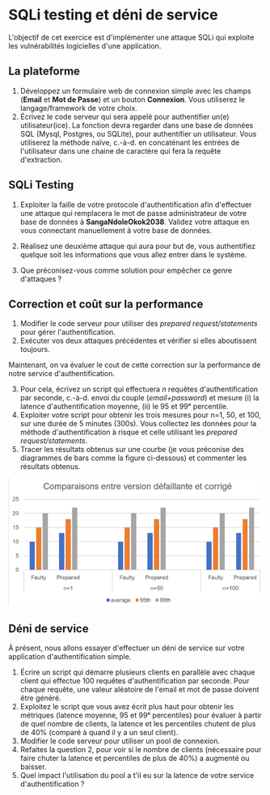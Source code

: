 # SQLi testing et déni de service

L'objectif de cet exercice est d'implémenter une attaque SQLi qui exploite les vulnérabilités logicielles d'une application. 

## La plateforme 

1. Développez un formulaire web de connexion simple avec les champs (**Email** et **Mot de Passe**) et un bouton **Connexion**. Vous utiliserez le langage/framework de votre choix.
2. Écrivez le code serveur qui sera appelé pour authentifier un(e) utilisateur(ice). La fonction devra regarder dans une base de données SQL (Mysql, Postgres, ou SQLite), pour authentifier un utilisateur. Vous utiliserez la méthode naïve, c.-à-d. en concaténant les entrées de l'utilisateur dans une chaine de caractère qui fera la requête d'extraction.

## SQLi Testing

1. Exploiter la faille de votre protocole d'authentification afin d'effectuer une attaque qui remplacera le mot de passe administrateur de votre base de données à **SangaNdoleOkok2038**. 
Validez votre attaque en vous connectant manuellement à votre base de données.

2. Réalisez une deuxième attaque qui aura pour but de, vous authentifiez quelque soit les informations que vous allez entrer dans le système. 

3. Que préconisez-vous comme solution pour empêcher ce genre d'attaques ?

## Correction et coût sur la performance

1. Modifier le code serveur pour utiliser des *prepared request/statements* pour gérer l'authentification. 
2. Exécuter vos deux attaques précédentes et vérifier si elles aboutissent toujours.

Maintenant, on va évaluer le cout de cette correction sur la performance de notre service d'authentification. 

3. Pour cela, écrivez un script qui effectuera $n$ requêtes d'authentification par seconde, c.-à-d. envoi du couple (*email+password*) et mesure (i) la latence d'authentification moyenne, (ii) le 95 et 99ᵉ percentile. 
4. Exploiter votre script pour obtenir les trois mesures pour n=1, 50, et 100, sur une durée de 5 minutes (300s).
Vous collectez les données pour la méthode d'authentification à risque et celle utilisant les *prepared request/statements*. 
5. Tracer les résultats obtenus sur une courbe (je vous préconise des diagrammes de bars comme la figure ci-dessous) et commenter les résultats obtenus.

![Graphique pour les courbes](./graphs.PNG)


## Déni de service

À présent, nous allons essayer d'effectuer un déni de service sur votre application d'authentification simple. 

1. Écrire un script qui démarre plusieurs clients en parallèle avec chaque client qui effectue 100 requêtes d'authentification par seconde. Pour chaque requête, une valeur aléatoire de l'email et mot de passe doivent être généré. 
2. Exploitez le script que vous avez écrit plus haut pour obtenir les métriques (latence moyenne, 95 et 99ᵉ percentiles) pour évaluer à partir de quel nombre de clients, la latence et les percentiles chutent de plus de 40% (comparé à quand il y a un seul client).
3. Modifier le code serveur pour utiliser un pool de connexion.
4. Refaites la question 2, pour voir si le nombre de clients (nécessaire pour faire chuter la latence et percentiles de plus de 40%) a augmenté ou baisser.
5. Quel impact l'utilisation du pool a t'il eu sur la latence de votre service d'authentification ?



